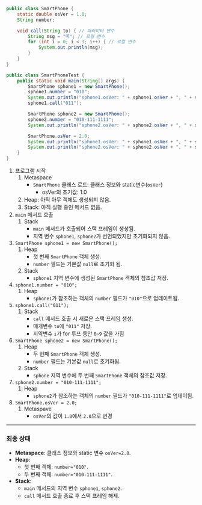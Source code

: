 ```java
public class SmartPhone {
    static double osVer = 1.0;
    String number;

    void call(String to) { // 파라미터 변수
        String msg = "띠"; // 로컬 변수
        for (int i = 0; i < 3; i++) { // 로컬 변수
            System.out.println(msg);
        }
    }
}

public class SmartPhoneTest {
    public static void main(String[] args) {
        SmartPhone sphone1 = new SmartPhone();
        sphone1.number = "010";
        System.out.println("sphone1.osVer: " + sphone1.osVer + ", " + sphone1.number);
        sphone1.call("011");

        SmartPhone sphone2 = new SmartPhone();
        sphone2.number = "010-111-1111";
        System.out.println("sphone2.osVer: " + sphone2.osVer + ", " + sphone2.number);

        SmartPhone.osVer = 2.0;
        System.out.println("sphone1.osVer: " + sphone1.osVer + ", " + sphone1.number);
        System.out.println("sphone2.osVer: " + sphone2.osVer + ", " + sphone2.number);
    }
}

```

1. 프로그램 시작
	1. Metaspace
	   - `SmartPhone` 클래스 로드: 클래스 정보와 static변수(`osVer`)
	      - osVer의 초기값: 1.0
	2. Heap: 아직 아무 객체도 생성되지 않음.
	3. Stack: 아직 실행 중인 메서드 없음.
2. `main` 메서드 호출
	1. Stack
		- `main` 메서드가 호출되어 스택 프레임이 생성됨.
		- 지역 변수 `sphone1`, `sphone2`가 선언되었지만 초기화되지 않음.
3. `SmartPhone sphone1 = new SmartPhone();`
	1. Heap
		- 첫 번째 `SmartPhone` 객체 생성.
		- `number` 필드는 기본값 `null`로 초기화 됨.
	2. Stack
		- `sphone1` 지역 변수에 생성된 `SmartPhone` 객체의 참조값 저장.
4. `sphone1.number = "010";`
	1. Heap
		- `sphone1`가 참조하는 객체의 `number` 필드가 `"010"`으로 업데이트됨.
5. `sphone1.call("011");`
	1. Stack
		- `call` 메서드 호출 시 새로운 스택 프레임 생성.
		- 매개변수 `to`에 `"011"` 저장.
		- 지역변수 `i`가 for 루프 동안 `0~9` 값을 가짐
6. `SmartPhone sphone2 = new SmartPhone();`
	1. Heap
		- 두 번째 `SmartPhone` 객체 생성.
		- `number` 필드는 기본값 `null`로 초기화됨.
	2. Stack
		- `sphone` 지역 변수에 두 번째 `SmartPhone` 객체의 참조값 저장.
7. `sphone2.number = "010-111-1111";`
	1. Heap
		- `sphone2`가 참조하는 객체의 `number` 필드가 `"010-111-1111"`로 업데이됨.
8. `SmartPhone.osVer = 2.0;`
	1. Metaspave
		- `osVer`의 값이 `1.0`에서 `2.0`으로 변경

---
### 최종 상태

- **Metaspace**: 클래스 정보와 static 변수 `osVer=2.0`.
- **Heap**:
    - 첫 번째 객체: `number="010"`.
    - 두 번째 객체: `number="010-111-1111"`.
- **Stack**:
    - `main` 메서드의 지역 변수 `sphone1`, `sphone2`.
    - `call` 메서드 호출 종료 후 스택 프레임 해제.